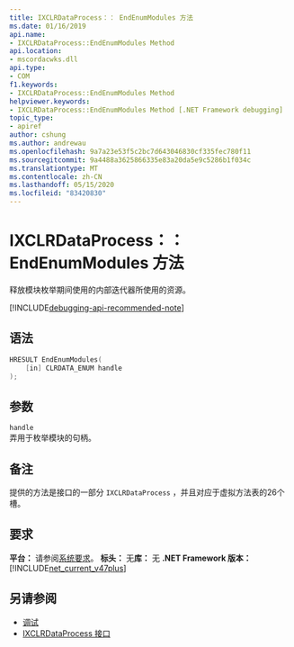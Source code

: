 ```yaml
---
title: IXCLRDataProcess：： EndEnumModules 方法
ms.date: 01/16/2019
api.name:
- IXCLRDataProcess::EndEnumModules Method
api.location:
- mscordacwks.dll
api.type:
- COM
f1.keywords:
- IXCLRDataProcess::EndEnumModules Method
helpviewer.keywords:
- IXCLRDataProcess::EndEnumModules Method [.NET Framework debugging]
topic_type:
- apiref
author: cshung
ms.author: andrewau
ms.openlocfilehash: 9a7a23e53f5c2bc7d643046830cf335fec780f11
ms.sourcegitcommit: 9a4488a3625866335e83a20da5e9c5286b1f034c
ms.translationtype: MT
ms.contentlocale: zh-CN
ms.lasthandoff: 05/15/2020
ms.locfileid: "83420830"
---
```

# <a name="ixclrdataprocessendenummodules-method"></a>IXCLRDataProcess：： EndEnumModules 方法

释放模块枚举期间使用的内部迭代器所使用的资源。

[!INCLUDE[debugging-api-recommended-note](../../../../includes/debugging-api-recommended-note.md)]

## <a name="syntax"></a>语法

```cpp
HRESULT EndEnumModules(
    [in] CLRDATA_ENUM handle
);
```

## <a name="parameters"></a>参数

`handle`\
弄用于枚举模块的句柄。

## <a name="remarks"></a>备注

提供的方法是接口的一部分 `IXCLRDataProcess` ，并且对应于虚拟方法表的26个槽。

## <a name="requirements"></a>要求

**平台：** 请参阅[系统要求](../../get-started/system-requirements.md)。
**标头：** 无**库：** 无 **.NET Framework 版本：**[!INCLUDE[net_current_v47plus](../../../../includes/net-current-v47plus.md)]

## <a name="see-also"></a>另请参阅

- [调试](index.md)
- [IXCLRDataProcess 接口](ixclrdataprocess-interface.md)
